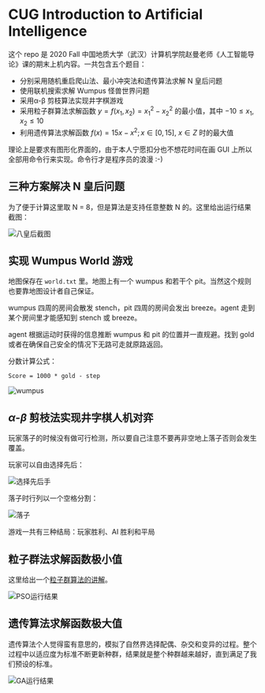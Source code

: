# CUG Introduction to Artificial Intelligence

这个 repo 是 2020 Fall 中国地质大学（武汉）计算机学院赵曼老师《人工智能导论》课的期末上机内容。一共包含五个题目：

- 分别采用随机重启爬山法、最小冲突法和遗传算法求解 N 皇后问题
- 使用联机搜索求解 Wumpus 怪兽世界问题
- 采用α-β 剪枝算法实现井字棋游戏
- 采用粒子群算法求解函数 $y = f(x_1, x_2) =x_1^2 - x_2^2$  的最小值，其中 $-10 \leq x_1, x_2 \leq 10$
- 利用遗传算法求解函数 $f(x) = 15x - x^2; x \in [0, 15]$, $x \in Z$ 时的最大值

理论上是要求有图形化界面的，由于本人宁愿扣分也不想花时间在画 GUI 上所以全部用命令行来实现。命令行才是程序员的浪漫 :-)

## 三种方案解决 N 皇后问题

为了便于计算这里取 N = 8，但是算法是支持任意整数 N 的。这里给出运行结果截图：

![八皇后截图](https://i.loli.net/2021/01/02/fKI3JuCZS5iGmXO.png)

## 实现 Wumpus World 游戏

地图保存在 `world.txt` 里。地图上有一个 wumpus 和若干个 pit。当然这个规则也要靠地图设计者自己保证。

wumpus 四周的房间会散发 stench，pit 四周的房间会发出 breeze。agent 走到某个房间里才能感知到 stench 或 breeze。

agent 根据运动时获得的信息推断 wumpus 和 pit 的位置并一直规避。找到 gold 或者在确保自己安全的情况下无路可走就原路返回。

分数计算公式：

```
Score = 1000 * gold - step
```

![wumpus](https://i.loli.net/2021/01/02/kU4FZq8OyQY9jWl.png)

## $\alpha$-$\beta$ 剪枝法实现井字棋人机对弈

玩家落子的时候没有做可行检测，所以要自己注意不要再非空地上落子否则会发生覆盖。

玩家可以自由选择先后：

![选择先后手](https://i.loli.net/2021/01/02/h9i8QkmLzUo5KuC.png)

落子时行列以一个空格分割：

![落子](https://i.loli.net/2021/01/02/NoX4D5Yaq3ySTHk.png)

游戏一共有三种结局：玩家胜利、AI 胜利和平局

## 粒子群法求解函数极小值

这里给出一个[粒子群算法的讲解](https://blog.csdn.net/saltriver/article/details/63680364)。

![PSO运行结果](https://i.loli.net/2021/01/02/LubAYMNOkCaBEVh.png)

## 遗传算法求解函数极大值

遗传算法个人觉得蛮有意思的，模拟了自然界选择配偶、杂交和变异的过程。整个过程中以适应度为标准不断更新种群，结果就是整个种群越来越好，直到满足了我们预设的标准。

![GA运行结果](https://i.loli.net/2021/01/02/SJI13ghQvGAtbfY.png)

